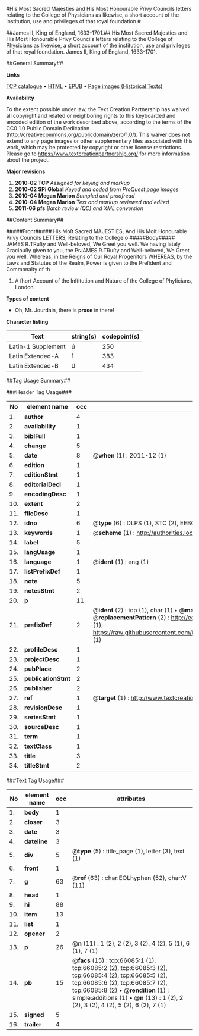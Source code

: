 #His Most Sacred Majesties and His Most Honourable Privy Councils letters relating to the College of Physicians as likewise, a short account of the institution, use and privileges of that royal foundation.#

##James II, King of England, 1633-1701.##
His Most Sacred Majesties and His Most Honourable Privy Councils letters relating to the College of Physicians as likewise, a short account of the institution, use and privileges of that royal foundation.
James II, King of England, 1633-1701.

##General Summary##

**Links**

[TCP catalogue](http://www.ota.ox.ac.uk/tcp/)  • 
[HTML](http://tei.it.ox.ac.uk/tcp/Texts-HTML/free/A43/A43867.html)  • 
[EPUB](http://tei.it.ox.ac.uk/tcp/Texts-EPUB/free/A43/A43867.epub) • 
[Page images (Historical Texts)](https://historicaltexts.jisc.ac.uk/eebo-12709959e)

**Availability**

To the extent possible under law, the Text Creation Partnership has waived all copyright and related or neighboring rights to this keyboarded and encoded edition of the work described above, according to the terms of the CC0 1.0 Public Domain Dedication (http://creativecommons.org/publicdomain/zero/1.0/). This waiver does not extend to any page images or other supplementary files associated with this work, which may be protected by copyright or other license restrictions. Please go to https://www.textcreationpartnership.org/ for more information about the project.

**Major revisions**

1. __2010-02__ __TCP__ *Assigned for keying and markup*
1. __2010-02__ __SPi Global__ *Keyed and coded from ProQuest page images*
1. __2010-04__ __Megan Marion__ *Sampled and proofread*
1. __2010-04__ __Megan Marion__ *Text and markup reviewed and edited*
1. __2011-06__ __pfs__ *Batch review (QC) and XML conversion*

##Content Summary##

#####Front#####
His Moſt Sacred MAJESTIES, And His Moſt Honourable Privy Councils LETTERS, Relating to the College o
#####Body#####
JAMES R.TRuſty and Well-beloved, We Greet you well. We having lately Graciouſly given to you, the PrJAMES R.TRuſty and Well-beloved, We Greet you well. Whereas, in the Reigns of Our Royal Progenitors WHEREAS, by the Laws and Statutes of the Realm, Power is given to the Preſident and Commonalty of th
1. A ſhort Account of the Inſtitution and Nature of the College of Phyſicians, London.

**Types of content**

  * Oh, Mr. Jourdain, there is **prose** in there!

**Character listing**


|Text|string(s)|codepoint(s)|
|---|---|---|
|Latin-1 Supplement|ú|250|
|Latin Extended-A|ſ|383|
|Latin Extended-B|Ʋ|434|

##Tag Usage Summary##

###Header Tag Usage###

|No|element name|occ|attributes|
|---|---|---|---|
|1.|__author__|4||
|2.|__availability__|1||
|3.|__biblFull__|1||
|4.|__change__|5||
|5.|__date__|8| @__when__ (1) : 2011-12 (1)|
|6.|__edition__|1||
|7.|__editionStmt__|1||
|8.|__editorialDecl__|1||
|9.|__encodingDesc__|1||
|10.|__extent__|2||
|11.|__fileDesc__|1||
|12.|__idno__|6| @__type__ (6) : DLPS (1), STC (2), EEBO-CITATION (1), OCLC (1), VID (1)|
|13.|__keywords__|1| @__scheme__ (1) : http://authorities.loc.gov/ (1)|
|14.|__label__|5||
|15.|__langUsage__|1||
|16.|__language__|1| @__ident__ (1) : eng (1)|
|17.|__listPrefixDef__|1||
|18.|__note__|5||
|19.|__notesStmt__|2||
|20.|__p__|11||
|21.|__prefixDef__|2| @__ident__ (2) : tcp (1), char (1)  •  @__matchPattern__ (2) : ([0-9\-]+):([0-9IVX]+) (1), (.+) (1)  •  @__replacementPattern__ (2) : http://eebo.chadwyck.com/downloadtiff?vid=$1&page=$2 (1), https://raw.githubusercontent.com/textcreationpartnership/Texts/master/tcpchars.xml#$1 (1)|
|22.|__profileDesc__|1||
|23.|__projectDesc__|1||
|24.|__pubPlace__|2||
|25.|__publicationStmt__|2||
|26.|__publisher__|2||
|27.|__ref__|1| @__target__ (1) : http://www.textcreationpartnership.org/docs/. (1)|
|28.|__revisionDesc__|1||
|29.|__seriesStmt__|1||
|30.|__sourceDesc__|1||
|31.|__term__|1||
|32.|__textClass__|1||
|33.|__title__|3||
|34.|__titleStmt__|2||


###Text Tag Usage###

|No|element name|occ|attributes|
|---|---|---|---|
|1.|__body__|1||
|2.|__closer__|3||
|3.|__date__|3||
|4.|__dateline__|3||
|5.|__div__|5| @__type__ (5) : title_page (1), letter (3), text (1)|
|6.|__front__|1||
|7.|__g__|63| @__ref__ (63) : char:EOLhyphen (52), char:V (11)|
|8.|__head__|1||
|9.|__hi__|88||
|10.|__item__|13||
|11.|__list__|1||
|12.|__opener__|2||
|13.|__p__|26| @__n__ (11) : 1 (2), 2 (2), 3 (2), 4 (2), 5 (1), 6 (1), 7 (1)|
|14.|__pb__|15| @__facs__ (15) : tcp:66085:1 (1), tcp:66085:2 (2), tcp:66085:3 (2), tcp:66085:4 (2), tcp:66085:5 (2), tcp:66085:6 (2), tcp:66085:7 (2), tcp:66085:8 (2)  •  @__rendition__ (1) : simple:additions (1)  •  @__n__ (13) : 1 (2), 2 (2), 3 (2), 4 (2), 5 (2), 6 (2), 7 (1)|
|15.|__signed__|5||
|16.|__trailer__|4||
